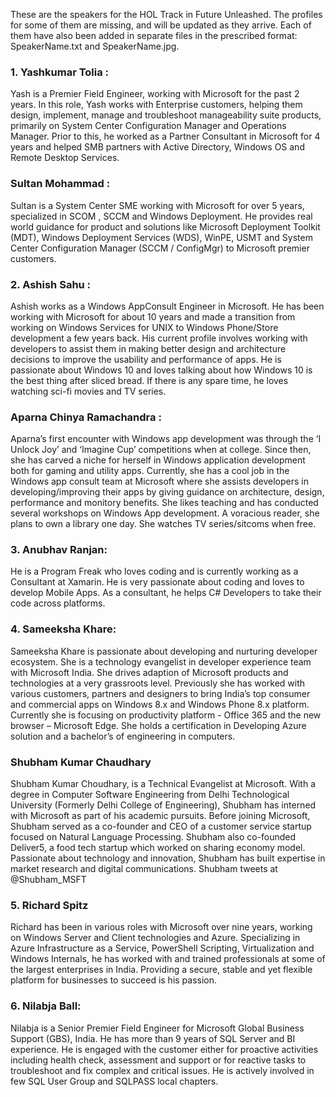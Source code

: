 These are the speakers for the HOL Track in Future Unleashed. The profiles for some of them are missing, and will be updated as they arrive. Each of them have also been added in separate files in the prescribed format: SpeakerName.txt and SpeakerName.jpg.

### 1. Yashkumar Tolia :
Yash is a Premier Field Engineer, working with Microsoft for the past 2 years. In this role, Yash works with Enterprise customers, helping them design, implement, manage and troubleshoot manageability suite products, primarily on System Center Configuration Manager and Operations Manager. Prior to this, he worked as a Partner Consultant in Microsoft for 4 years and helped SMB partners with Active Directory, Windows OS and Remote Desktop Services.

### Sultan Mohammad :
Sultan is a System Center SME working with Microsoft for over 5 years, specialized in SCOM , SCCM and Windows Deployment. He provides real world guidance for product and solutions like Microsoft Deployment Toolkit (MDT), Windows Deployment Services (WDS), WinPE, USMT and System Center Configuration Manager (SCCM / ConfigMgr) to Microsoft premier customers.

### 2. Ashish Sahu : 
Ashish works as a Windows AppConsult Engineer in Microsoft. He has been working with Microsoft for about 10 years and made a transition from working on Windows Services for UNIX to Windows Phone/Store development a few years back. His current profile involves working with developers to assist them in making better design and architecture decisions to improve the usability and performance of apps. He is passionate about Windows 10 and loves talking about how Windows 10 is the best thing after sliced bread. If there is any spare time, he loves watching sci-fi movies and TV series.

### Aparna Chinya Ramachandra : 
  Aparna’s first encounter with Windows app development was through the ‘I Unlock Joy’ and ‘Imagine Cup’ competitions when at college. Since then, she has carved a niche for herself in Windows application development both for gaming and utility apps. Currently, she has a cool job in the Windows app consult team at Microsoft where she assists developers in developing/improving their apps by giving guidance on architecture, design, performance and monitory benefits. She likes teaching and has conducted several workshops on Windows App development. A voracious reader, she plans to own a library one day. She watches TV series/sitcoms when free.

### 3. Anubhav Ranjan: 
He is a Program Freak who loves coding and is currently working as a Consultant at Xamarin. He is very passionate about coding and loves to develop Mobile Apps. As a consultant, he helps C# Developers to take their code across platforms. 

### 4. Sameeksha Khare: 
Sameeksha Khare is passionate about developing and nurturing developer ecosystem. She is a technology evangelist in developer experience team with Microsoft India. She drives adaption of Microsoft products and technologies at a very grassroots level. Previously she has worked with various customers, partners and designers to bring India’s top consumer and commercial apps on Windows 8.x and Windows Phone 8.x platform. Currently she is focusing on productivity platform - Office 365 and the new browser – Microsoft Edge. She holds a certification in Developing Azure solution and a bachelor’s of engineering in computers. 
### Shubham Kumar Chaudhary
Shubham Kumar Choudhary, is a Technical Evangelist at Microsoft. With a degree in Computer Software Engineering from Delhi Technological University (Formerly Delhi College of Engineering), Shubham has interned with Microsoft as part of his academic pursuits. Before joining Microsoft, Shubham served as a co-founder and CEO of a customer service startup focused on Natural Language Processing. Shubham also co-founded Deliver5, a food tech startup which worked on sharing economy model. Passionate about technology and innovation, Shubham has built expertise in market research and digital communications. 
Shubham tweets at @Shubham_MSFT


### 5. Richard Spitz
Richard has been in various roles with Microsoft over nine years, working on Windows Server and Client technologies and Azure. Specializing in Azure Infrastructure as a Service, PowerShell Scripting, Virtualization and Windows Internals, he has worked with and trained professionals at some of the largest enterprises in India. Providing a secure, stable and yet flexible platform for businesses to succeed is his passion. 

### 6. Nilabja Ball:
Nilabja is a Senior Premier Field Engineer for Microsoft Global Business Support (GBS), India. He has more than 9 years of SQL Server and BI experience. He is engaged with the customer either for proactive activities including health check, assessment and support or for reactive tasks to troubleshoot and fix complex and critical issues. He is actively involved in few SQL User Group and SQLPASS local chapters.


